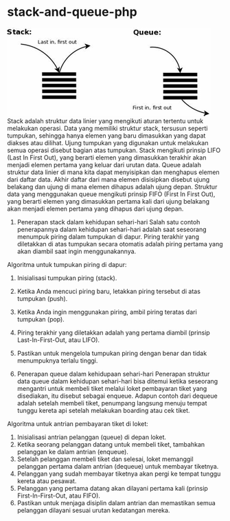 # stack-and-queue-php
![img1](image/img1.jpeg)
Stack adalah struktur data linier yang mengikuti aturan tertentu untuk melakukan operasi. Data yang memiliki struktur stack, tersusun seperti tumpukan, sehingga hanya elemen yang baru dimasukkan yang dapat diakses atau dilihat. Ujung tumpukan yang digunakan untuk melakukan semua operasi disebut bagian atas tumpukan. Stack mengikuti prinsip LIFO (Last In First Out), yang berarti elemen yang dimasukkan terakhir akan menjadi elemen pertama yang keluar dari urutan data.
Queue adalah struktur data linier di mana kita dapat menyisipkan dan menghapus elemen dari daftar data. Akhir daftar dari mana elemen disisipkan disebut ujung belakang dan ujung di mana elemen dihapus adalah ujung depan. Struktur data yang menggunakan queue mengikuti prinsip FIFO (First In First Out), yang berarti elemen yang dimasukkan pertama kali dari ujung belakang akan menjadi elemen pertama yang dihapus dari ujung depan.

1.	Penerapan stack dalam kehidupan sehari-hari
Salah satu contoh penerapannya dalam kehidupan sehari-hari adalah saat seseorang menumpuk piring dalam tumpukan di dapur. Piring terakhir yang diletakkan di atas tumpukan secara otomatis adalah piring pertama yang akan diambil saat ingin menggunakannya.

Algoritma untuk tumpukan piring di dapur:
1.	Inisialisasi tumpukan piring (stack).
2.	Ketika Anda mencuci piring baru, letakkan piring tersebut di atas tumpukan (push).
3.	Ketika Anda ingin menggunakan piring, ambil piring teratas dari tumpukan (pop).
4.	Piring terakhir yang diletakkan adalah yang pertama diambil (prinsip Last-In-First-Out, atau LIFO).
5.	Pastikan untuk mengelola tumpukan piring dengan benar dan tidak menumpuknya terlalu tinggi.

2.	Penerapan queue dalam kehidupaan sehari-hari
Penerapan struktur data queue dalam kehidupan sehari-hari bisa ditemui ketika seseorang mengantri untuk membeli tiket melalui loket pembayaran tiket yang disediakan, itu disebut sebagai enqueue. Adapun contoh dari dequeue adalah setelah membeli tiket, penumpang langsung menuju tempat tunggu kereta api setelah melakukan boarding atau cek tiket.

Algoritma untuk antrian pembayaran tiket di loket:
1.	Inisialisasi antrian pelanggan (queue) di depan loket.
2.	Ketika seorang pelanggan datang untuk membeli tiket, tambahkan pelanggan ke dalam antrian (enqueue).
3.	Setelah pelanggan membeli tiket dan selesai, loket memanggil pelanggan pertama dalam antrian (dequeue) untuk membayar tiketnya.
4.	Pelanggan yang sudah membayar tiketnya akan pergi ke tempat tunggu kereta atau pesawat.
5.	Pelanggan yang pertama datang akan dilayani pertama kali (prinsip First-In-First-Out, atau FIFO).
6.	Pastikan untuk menjaga disiplin dalam antrian dan memastikan semua pelanggan dilayani sesuai urutan kedatangan mereka.
